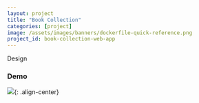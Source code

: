 ```yaml
---
layout: project
title: "Book Collection"
categories: [project]
image: /assets/images/banners/dockerfile-quick-reference.png
project_id: book-collection-web-app
---
```


Design

### Demo
![]({{site.baseurl}}/assets/images/projects/my-book-collection/design.jpg){: .align-center}